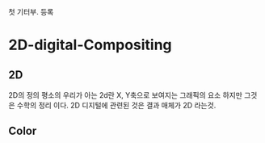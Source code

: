 첫 기터부. 등록
# 2D-digital-Compositing
## 2D
2D의 정의 평소의 우리가 아는 2d란 X, Y축으로 보여지는 그래픽의 요소 하지만 그것은 수학의 정리 이다. 
2D 디지털에 관련된 것은 결과 매체가 2D 라는것.
## Color

